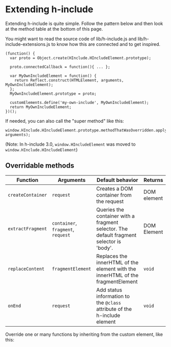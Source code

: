 # Extending h-include

Extending h-include is quite simple. Follow the pattern below and then look at the method table at the bottom of this page.

You might want to read the source code of lib/h-include.js and lib/h-include-extensions.js to know how this are connected and to get inspired.

```
(function() {
  var proto = Object.create(HInclude.HIncludeElement.prototype);

  proto.connectedCallback = function(){ ... };

  var MyOwnIncludeElement = function() {
    return Reflect.construct(HTMLElement, arguments, MyOwnIncludeElement);
  };
  MyOwnIncludeElement.prototype = proto;

  customElements.define('my-own-include', MyOwnIncludeElement);
  return MyOwnIncludeElement;
})();
```

If needed, you can also call the "super method" like this:
```
window.HInclude.HIncludeElement.prototype.methodThatWasOverridden.apply(this, arguments);
```

(Note: In h-include 3.0, `window.HIncludeElement` was moved to `window.HInclude.HIncludeElement`)

## Overridable methods

| Function | Arguments | Default behavior | Returns                                                     |
|-----------------|------------------------------|------------------------------------------------------------------------------------------|-------------------------------------------------------------------------------|
| `createContainer` | `request` | Creates a DOM container from the request | DOM element |
| `extractFragment` | `container`, `fragment`, `request` | Queries the container with a fragment selector. The default fragment selector is 'body'. | DOM Element |
| `replaceContent`  | `fragmentElement` | Replaces the innerHTML of the element with the innerHTML of the fragmentElement | `void` |
| `onEnd`  | `request` | Add status information to the `@class` attribute of the h-include element | `void` |

Override one or many functions by inheriting from the custom element, like this:
